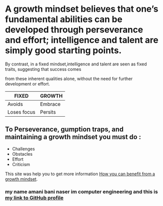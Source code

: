 # A growth mindset believes that one’s fundamental abilities can be developed through perseverance and effort; intelligence and talent are simply good starting points.



By contrast, in a fixed mindset,intelligence and talent are seen as fixed traits, suggesting that success comes

from these inherent qualities alone, without the need for further development or effort.


FIXED | GROWTH
----- | -----
Avoids | Embrace
Loses focus | Persits

## To Perseverance, gumption traps, and maintaining a growth mindset you must do :
- Challenges
- Obstacles
- Effort
- Criticism

This site was help you to get more information [How you can benefit from a growth mindset](https://www.atlassian.com/blog/inside-atlassian/growth-mindset/).

### my name amani bani naser im computer engineering and this is [ my link to GitHub profile ](https://github.com/amani-bn/reading-notes/edit/main/README.md)
